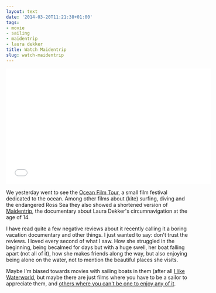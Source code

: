 ```yaml
---
layout: text
date: '2014-03-20T11:21:38+01:00'
tags:
- movie
- sailing
- maidentrip
- laura dekker
title: Watch Maidentrip
slug: watch-maidentrip
---
```

<iframe width="560" height="315" src="//www.youtube.com/embed/04z3dS6P60g" frameborder="0" allowfullscreen></iframe>

We yesterday went to see the [Ocean Film Tour](https://www.oceanfilmtour.com/), a small film festival dedicated to the ocean. Among other films about (kite) surfing, diving and the endangered Ross Sea they also showed a shortened version of [Maidentrip](http://www.maidentrip.com), the documentary about Laura Dekker's circumnavigation at the age of 14.

I have read quite a few negative reviews about it recently calling it a boring vacation documentary and other things. I just wanted to say: don't trust the reviews. I loved every second of what I saw. How she struggled in the beginning, being becalmed for days but with a huge swell, her boat falling apart (not all of it), how she makes friends along the way, but also enjoying being alone on the water, not to mention the beautiful places she visits.

Maybe I'm biased towards movies with sailing boats in them (after all [I like Waterworld](http://picassol.co/post/50006856509/waterworld), but maybe there are just films where you have to be a sailor to appreciate them, and [others where you can't be one to enjoy any of it](http://sailing.about.com/od/resourcesforsailors/fl/Sailors-Review-of-Movie-All-Is-Lost.htm).
